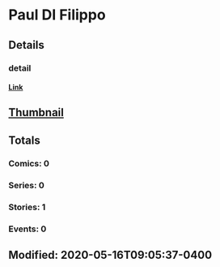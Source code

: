 # Paul DI Filippo 
## Details
### detail
#### [Link](http://marvel.com/comics/creators/14089/paul_di_filippo?utm_campaign=apiRef&utm_source=225578a89fc76f3d20fbffda5d17a88d)
## [Thumbnail](http://i.annihil.us/u/prod/marvel/i/mg/b/40/image_not_available.jpg)
## Totals
### Comics: 0
### Series: 0
### Stories: 1
### Events: 0
## Modified: 2020-05-16T09:05:37-0400